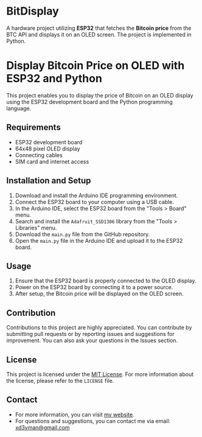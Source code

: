 # BitDisplay
A hardware project utilizing **ESP32** that fetches the **Bitcoin price** from the BTC API and displays it on an OLED screen. The project is implemented in Python.

# Display Bitcoin Price on OLED with ESP32 and Python

This project enables you to display the price of Bitcoin on an OLED display using the ESP32 development board and the Python programming language.

## Requirements

- ESP32 development board
- 64x48 pixel OLED display
- Connecting cables
- SIM card and internet access

## Installation and Setup

1. Download and install the Arduino IDE programming environment.
2. Connect the ESP32 board to your computer using a USB cable.
3. In the Arduino IDE, select the ESP32 board from the "Tools > Board" menu.
4. Search and install the `Adafruit_SSD1306` library from the "Tools > Libraries" menu.
5. Download the `main.py` file from the GitHub repository.
6. Open the `main.py` file in the Arduino IDE and upload it to the ESP32 board.

## Usage

1. Ensure that the ESP32 board is properly connected to the OLED display.
2. Power on the ESP32 board by connecting it to a power source.
3. After setup, the Bitcoin price will be displayed on the OLED screen.

## Contribution

Contributions to this project are highly appreciated. You can contribute by submitting pull requests or by reporting issues and suggestions for improvement. You can also ask your questions in the Issues section.

## License

This project is licensed under the [MIT License](LICENSE). For more information about the license, please refer to the `LICENSE` file.

## Contact

- For more information, you can visit [my website](http://sobhan.hashnode.dev).
- For questions and suggestions, you can contact me via email: xd3vman@gmail.com
